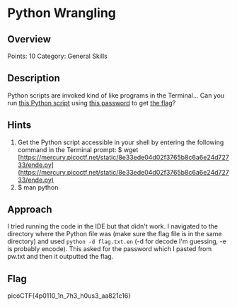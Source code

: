 # Python Wrangling

## Overview

Points: 10
Category: General Skills

## Description

Python scripts are invoked kind of like programs in the Terminal... Can you run [this Python script](https://github.com/vivian-dai/PicoCTF2021-Writeup/blob/main/General%20Skills/Python%20Wrangling/ende.py) using [this password](https://github.com/vivian-dai/PicoCTF2021-Writeup/blob/main/General%20Skills/Python%20Wrangling/pw.txt) to get [the flag](https://github.com/vivian-dai/PicoCTF2021-Writeup/blob/main/General%20Skills/Python%20Wrangling/flag.txt.en)?

## Hints

1. Get the Python script accessible in your shell by entering the following command in the Terminal prompt: $ wget [https://mercury.picoctf.net/static/8e33ede04d02f3765b8c6a6e24d72733/ende.py](https://mercury.picoctf.net/static/8e33ede04d02f3765b8c6a6e24d72733/ende.py)
2. $ man python

## Approach

I tried running the code in the IDE but that didn't work. I navigated to the directory where the Python file was (make sure the flag file is in the same directory) and used `python -d flag.txt.en` (-d for decode I'm guessing, -e is probably encode). This asked for the password which I pasted from pw.txt and then it outputted the flag.

## Flag

picoCTF{4p0110_1n_7h3_h0us3_aa821c16}
